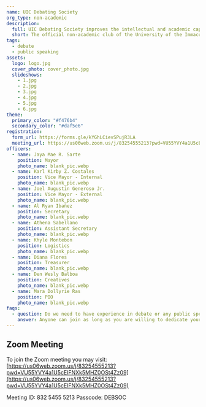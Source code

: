```yaml
---
name: UIC Debating Society
org_type: non-academic
description:
  full: UIC Debating Society improves the intellectual and academic capabilities of its members by helping develop multiple aspects of their personality and increasing their ability to speak eloquently. More than that, the club promotes critical thinking and advances awareness of political and social issues that affect the status quo.
  short: The official non-academic club of the University of the Immaculate Conception for public speaking and debate-related activities.
tags:
  - debate
  - public speaking
assets:
  logo: logo.jpg
  cover_photo: cover_photo.jpg
  slideshows:
    - 1.jpg
    - 2.jpg
    - 3.jpg
    - 4.jpg
    - 5.jpg
    - 6.jpg
theme:
  primary_color: "#f476b4"
  secondary_color: "#daf5e6"
registration:
  form_url: https://forms.gle/kYGhLCievSPujR3LA
  meeting_url: https://us06web.zoom.us/j/83254555213?pwd=VU55YVY4a1U5cElFNXk5MHZ0OSt4Zz09
officers:
  - name: Jaya Mae R. Sarte
    position: Mayor
    photo_name: blank_pic.webp
  - name: Karl Kirby Z. Costales
    position: Vice Mayor - Internal
    photo_name: blank_pic.webp
  - name: Joel Augustin Generoso Jr.
    position: Vice Mayor - External
    photo_name: blank_pic.webp
  - name: Al Ryan Ibañez
    position: Secretary
    photo_name: blank_pic.webp
  - name: Athena Sabellano
    position: Assistant Secretary
    photo_name: blank_pic.webp
  - name: Khyle Montebon
    position: Logistics
    photo_name: blank_pic.webp
  - name: Diana Flores
    position: Treasurer
    photo_name: blank_pic.webp
  - name: Den Wesly Balboa
    position: Creatives
    photo_name: blank_pic.webp
  - name: Mara Dollyrie Ras
    position: PIO
    photo_name: blank_pic.webp
faqs:
  - question: Do we need to have experience in debate or any public speaking activities to join the club?
    answer: Anyone can join as long as you are willing to dedicate your time for training and other activities of the club.
---
```


## Zoom Meeting
To join the Zoom meeting you may visit: [https://us06web.zoom.us/j/83254555213?pwd=VU55YVY4a1U5cElFNXk5MHZ0OSt4Zz09](https://us06web.zoom.us/j/83254555213?pwd=VU55YVY4a1U5cElFNXk5MHZ0OSt4Zz09)

Meeting ID: 832 5455 5213
Passcode: DEBSOC